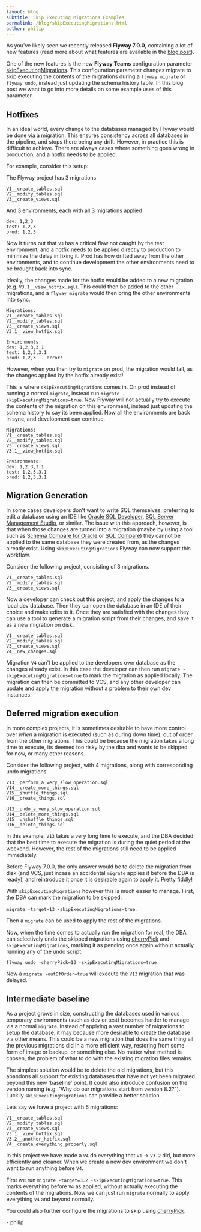 ```yaml
---
layout: blog
subtitle: Skip Executing Migrations Examples
permalink: /blog/skipExecutingMigrations.html
author: philip
---
```


As you've likely seen we recently released **Flyway 7.0.0**, containing a lot of new features (read more about what features are available in the [blog post](/blog/flyway-7.0.0)).

One of the new features is the new **Flyway Teams** configuration parameter [skipExecutingMigrations](/documentation/configuration/parameters/skipExecutingMigrations). This configuration parameter changes migrate to skip executing the contents of the migrations during a `flyway migrate` or `flyway undo`, instead just updating the schema history table. In this blog post we want to go into more details on some example uses of this parameter.

## Hotfixes

In an ideal world, every change to the databases managed by Flyway would be done via a migration. This ensures consistency across all databases in the pipeline, and stops there being any drift. However, in practice this is difficult to achieve. There are always cases where something goes wrong in production, and a hotfix needs to be applied. 

For example, consider this setup:

The Flyway project has 3 migrations
```
V1__create_tables.sql
V2__modify_tables.sql
V3__create_views.sql
```

And 3 environments, each with all 3 migrations applied
```
dev: 1,2,3
test: 1,2,3
prod: 1,2,3
```

Now it turns out that `V3` has a critical flaw not caught by the test environment, and a hotfix needs to be applied directly to production to minimize the delay in fixing it. Prod has how drifted away from the other environments, and to continue development the other environments need to be brought back into sync.

Ideally, the changes made for the hotfix would be added to a new migration (e.g. `V3.1__view_hotfix.sql`). This could then be added to the other migrations, and a `flyway migrate` would then bring the other environments into sync.

```
Migrations:
V1__create_tables.sql
V2__modify_tables.sql
V3__create_views.sql
V3.1__view_hotfix.sql

Environments:
dev: 1,2,3,3.1
test: 1,2,3,3.1
prod: 1,2,3 -- error!
```

However, when you then try to `migrate` on prod, the migration would fail, as the changes applied by the hotfix already exist!

This is where `skipExecutingMigrations` comes in. On prod instead of running a normal `migrate`, instead run `migrate -skipExecutingMigrations=true`. Now Flyway will not actually try to execute the contents of the migration on this environment, instead just updating the schema history to say its been applied. Now all the environments are back in sync, and development can continue.

```
Migrations:
V1__create_tables.sql
V2__modify_tables.sql
V3__create_views.sql
V3.1__view_hotfix.sql

Environments:
dev: 1,2,3,3.1
test: 1,2,3,3.1
prod: 1,2,3,3.1
```

## Migration Generation

In some cases developers don't want to write SQL themselves, preferring to edit a database using an IDE like [Oracle SQL Developer](https://www.oracle.com/database/technologies/appdev/sqldeveloper-landing.html), [SQL Server Management Studio](https://docs.microsoft.com/en-us/sql/ssms/sql-server-management-studio-ssms?view=sql-server-ver15), or similar. The issue with this approach, however, is that when those changes are turned into a migration (maybe by using a tool such as [Schema Compare for Oracle](https://www.red-gate.com/products/oracle-development/schema-compare-for-oracle/) or [SQL Compare](https://www.red-gate.com/products/sql-development/sql-compare/)) they cannot be applied to the same database they were created from, as the changes already exist. Using `skipExecutingMigrations` Flyway can now support this workflow.

Consider the following project, consisting of 3 migrations.

```
V1__create_tables.sql
V2__modify_tables.sql
V3__create_views.sql
```

Now a developer can check out this project, and apply the changes to a local dev database. Then they can open the database in an IDE of their choice and make edits to it. Once they are satisfied with the changes they can use a tool to generate a migration script from their changes, and save it as a new migration on disk.

```
V1__create_tables.sql
V2__modify_tables.sql
V3__create_views.sql
V4__new_changes.sql
```

Migration `V4` can't be applied to the developers own database as the changes already exist. In this case the developer can then run `migrate -skipExecutingMigrations=true` to mark the migration as applied locally. The migration can then be committed to VCS, and any other developer can update and apply the migration without a problem to their own dev instances.


## Deferred migration execution

In more complex projects, it is sometimes desirable to have more control over *when* a migration is executed (such as during down time), out of order from the other migrations. This could be because the migration takes a long time to execute, its deemed too risky by the dba and wants to be skipped for now, or many other reasons. 

Consider the following project, with 4 migrations, along with corresponding undo migrations.

```
V13__perform_a_very_slow_operation.sql
V14__create_more_things.sql
V15__shuffle_things.sql
V16__create_things.sql

U13__undo_a_very_slow_operation.sql
U14__delete_more_things.sql
U15__unshuffle_things.sql
U16__delete_things.sql
```

In this example, `V13` takes a very long time to execute, and the DBA decided that the best time to execute the migration is during the quiet period at the weekend. However, the rest of the migrations still need to be applied immediately.

Before Flyway 7.0.0, the only answer would be to delete the migration from disk (and VCS, just incase an accidental `migrate` applies it before the DBA is ready), and reintroduce it once it is desirable again to apply it. Pretty fiddly!

With `skipExecutingMigrations` however this is much easier to manage. First, the DBA can mark the migration to be skipped: 

`migrate -target=13 -skipExecutingMigrations=true`. 

Then a `migrate` can be used to apply the rest of the migrations.

Now, when the time comes to actually run the migration for real, the DBA can selectively undo the skipped migrations using [cherryPick](/documentation/configuration/parameters/cherryPick) and `skipExecutingMigrations`, marking it as pending once again without actually running any of the undo script:

`flyway undo -cherryPick=13 -skipExecutingMigrations=true`

Now a `migrate -outOfOrder=true` will execute the `V13` migration that was delayed.


## Intermediate baseline

As a project grows in size, constructing the databases used in various temporary environments (such as dev or test) becomes harder to manage via a normal `migrate`. Instead of applying a vast number of migrations to setup the database, it may because more desirable to create the database via other means. This could be a new migration that does the same thing all the previous migrations did in a more efficient way, restoring from some form of image or backup, or something else. No matter what method is chosen, the problem of what to do with the existing migration files remains.

The simplest solution would be to delete the old migrations, but this abandons all support for existing databases that have not yet been migrated beyond this new 'baseline' point. It could also introduce confusion on the version naming (e.g. "Why do our migrations start from version 8.2?"). Luckily `skipExecutingMigrations` can provide a better solution.

Lets say we have a project with 6 migrations:
```
V1__create_tables.sql
V2__modify_tables.sql
V3__create_views.sql
V3.1__view_hotfix.sql
V3.2__another_hotfix.sql
V4__create_everything_properly.sql
```

In this project we have made a `V4` do everything that `V1` -> `V3.2` did, but more efficiently and cleaner. When we create a new dev environment we don't want to run anything before `V4`.

First we run `migrate -target=3.2 -skipExecutingMigrations=true`. This marks everything before `V4` as applied, without actually executing the contents of the migrations. Now we can just run `migrate` normally to apply everything `V4` and beyond normally.

You could also further configure the migrations to skip using [cherryPick](/documentation/configuration/parameters/cherryPick).


\- philip